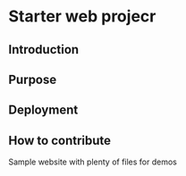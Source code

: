 
# Starter web projecr

## Introduction

## Purpose
## Deployment

## How to contribute
Sample website with plenty of files for demos